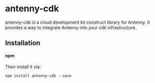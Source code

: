 # antenny-cdk

antenny-cdk is a cloud development kit construct library for Antenny. It provides a way to integrate Antenny into your cdk infrastructure.

## Installation

#### npm

Then install it via:

```shell
npm install antenny-cdk --save
```

